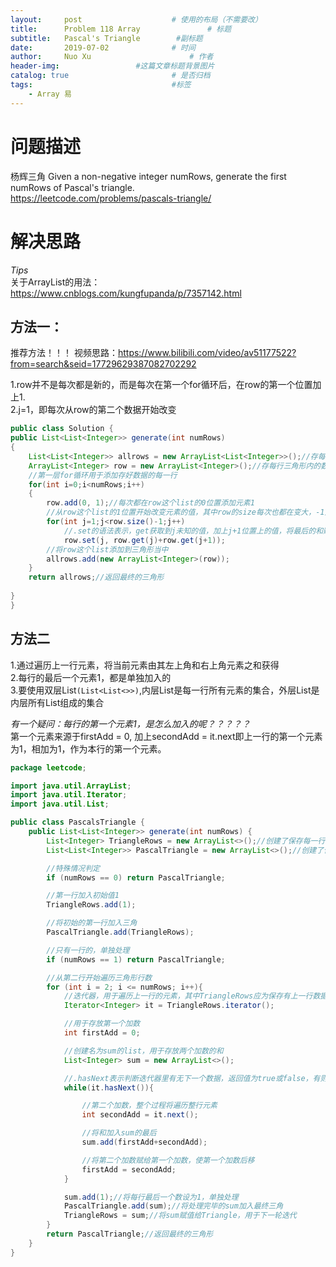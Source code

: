 ```yaml
---
layout:     post   				    # 使用的布局（不需要改）
title:      Problem 118 Array				# 标题 
subtitle:   Pascal's Triangle        #副标题
date:       2019-07-02				# 时间
author:     Nuo Xu 						# 作者
header-img:              	#这篇文章标题背景图片
catalog: true 						# 是否归档
tags:								#标签
    - Array 易
---
```

# 问题描述
杨辉三角 Given a non-negative integer numRows, generate the first numRows of Pascal's triangle.  
https://leetcode.com/problems/pascals-triangle/
# 解决思路
*Tips*  
关于ArrayList的用法：https://www.cnblogs.com/kungfupanda/p/7357142.html
## 方法一：
推荐方法！！！
视频思路：https://www.bilibili.com/video/av51177522?from=search&seid=17729629387082702292

1.row并不是每次都是新的，而是每次在第一个for循环后，在row的第一个位置加上1.  
2.j=1，即每次从row的第二个数据开始改变

```java
public class Solution {
public List<List<Integer>> generate(int numRows)
{
	List<List<Integer>> allrows = new ArrayList<List<Integer>>();//存每行list
	ArrayList<Integer> row = new ArrayList<Integer>();//存每行三角形内的数据
    //第一层for循环用于添加存好数据的每一行
	for(int i=0;i<numRows;i++)
	{
		row.add(0, 1);//每次都在row这个list的0位置添加元素1
        //从row这个list的1位置开始改变元素的值，其中row的size每次也都在变大，-1是为了不改变最后的那个元素1
		for(int j=1;j<row.size()-1;j++)
            //.set的语法表示，get获取到j未知的值，加上j+1位置上的值，将最后的和赋给j位置的元素
			row.set(j, row.get(j)+row.get(j+1));
        //将row这个list添加到三角形当中
		allrows.add(new ArrayList<Integer>(row));
	}
	return allrows;//返回最终的三角形
	
}
}
```
## 方法二
1.通过遍历上一行元素，将当前元素由其左上角和右上角元素之和获得  
2.每行的最后一个元素1，都是单独加入的  
3.要使用双层List`(List<List<>>)`,内层List是每一行所有元素的集合，外层List是内层所有List组成的集合 

*有一个疑问：每行的第一个元素1，是怎么加入的呢？？？？？*  
第一个元素来源于firstAdd = 0, 加上secondAdd = it.next即上一行的第一个元素为1，相加为1，作为本行的第一个元素。

```java
package leetcode;

import java.util.ArrayList;
import java.util.Iterator;
import java.util.List;

public class PascalsTriangle {
    public List<List<Integer>> generate(int numRows) {
        List<Integer> TriangleRows = new ArrayList<>();//创建了保存每一行内数据的list
        List<List<Integer>> PascalTriangle = new ArrayList<>();//创建了保存每一行list的list

        //特殊情况判定
        if (numRows == 0) return PascalTriangle;

        //第一行加入初始值1
        TriangleRows.add(1);

        //将初始的第一行加入三角
        PascalTriangle.add(TriangleRows);

        //只有一行的，单独处理
        if (numRows == 1) return PascalTriangle;

        //从第二行开始遍历三角形行数
        for (int i = 2; i <= numRows; i++){
            //迭代器，用于遍历上一行的元素，其中TriangleRows应为保存有上一行数据的list
            Iterator<Integer> it = TriangleRows.iterator();

            //用于存放第一个加数
            int firstAdd = 0;

            //创建名为sum的list，用于存放两个加数的和
            List<Integer> sum = new ArrayList<>();

            //.hasNext表示判断迭代器里有无下一个数据，返回值为true或false，有则执行循环
            while(it.hasNext()){

                //第二个加数，整个过程将遍历整行元素
                int secondAdd = it.next();

                //将和加入sum的最后
                sum.add(firstAdd+secondAdd);

                //将第二个加数赋给第一个加数，使第一个加数后移
                firstAdd = secondAdd;
            }

            sum.add(1);//将每行最后一个数设为1，单独处理
            PascalTriangle.add(sum);//将处理完毕的sum加入最终三角
            TriangleRows = sum;//将sum赋值给Triangle，用于下一轮迭代
        }
        return PascalTriangle;//返回最终的三角形
    }
}
```


